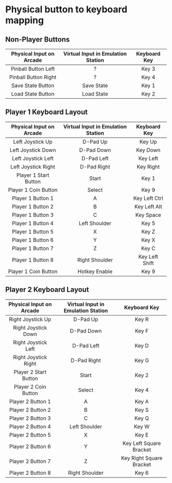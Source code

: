 # Physical button to keyboard mapping
## Non-Player Buttons
| Physical Input on Arcade | Virtual Input in Emulation Station | Keyboard Key |
|:-:|:-:|:-:|
| Pinball Button Left | ? | Key 3 |
| Pinball Button Right | ? | Key 4 |
| Save State Button | Save State | Key 1 |
| Load State Button | Load State | Key 2 |

## Player 1 Keyboard Layout
| Physical Input on Arcade | Virtual Input in Emulation Station | Keyboard Key |
|:-:|:-:|:-:|
| Left Joystick Up | D-Pad Up | Key Up |
| Left Joystick Down | D-Pad Down | Key Down |
| Left Joystick Left | D-Pad Left | Key Left |
| Left Joystick Right | D-Pad Right | Key Right |
| Player 1 Start Button | Start | Key 1 |
| Player 1 Coin Button | Select | Key 9 |
| Player 1 Button 1 | A | Key Left Ctrl
| Player 1 Button 2 | B | Key Left Alt |
| Player 1 Button 3 | C | Key Space |
| Player 1 Button 4 | Left Shoulder | Key 5 |
| Player 1 Button 5 | X | Key Z |
| Player 1 Button 6 | Y | Key X |
| Player 1 Button 7 | Z | Key C |
| Player 1 Button 8 | Right Shoulder | Key Left Shift | 
| Player 1 Coin Button | Hotkey Enable | Key 9 |

## Player 2 Keyboard Layout
| Physical Input on Arcade | Virtual Input in Emulation Station | Keyboard Key |
|:-:|:-:|:-:|
| Right Joystick Up | D-Pad Up | Key R |
| Right Joystick Down | D-Pad Down | Key F |
| Right Joystick Left | D-Pad Left | Key D |
| Right Joystick Right | D-Pad Right | Key G |
| Player 2 Start Button | Start | Key 2 |
| Player 2 Coin Button | Select | Key 4 |
| Player 2 Button 1 | A | Key A |
| Player 2 Button 2 | B | Key S |
| Player 2 Button 3 | C | Key Q |
| Player 2 Button 4 | Left Shoulder | Key W |
| Player 2 Button 5 | X | Key E | 
| Player 2 Button 6 | Y | Key Left Square Bracket |
| Player 2 Button 7 | Z | Key Right Square Bracket |
| Player 2 Button 8 | Right Shoulder | Key 6 |